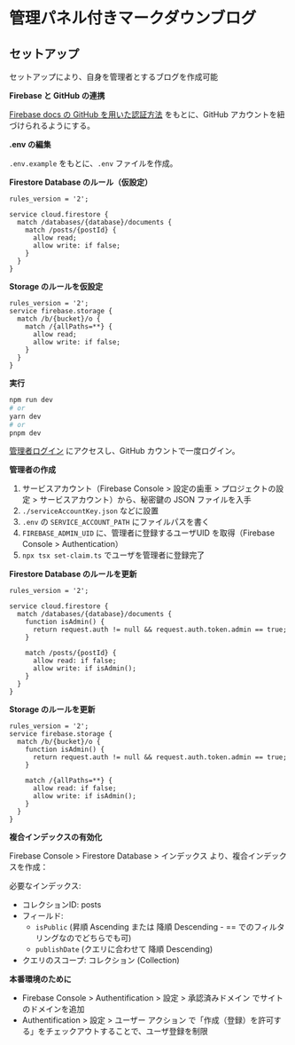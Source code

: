 # 管理パネル付きマークダウンブログ

## セットアップ

セットアップにより、自身を管理者とするブログを作成可能

**Firebase と GitHub の連携**

[Firebase docs の GitHub を用いた認証方法](https://firebase.google.com/docs/auth/web/github-auth?authuser=0&hl=ja) をもとに、GitHub アカウントを紐づけられるようにする。

**.env の編集**

`.env.example` をもとに、`.env` ファイルを作成。

**Firestore Database のルール（仮設定）**

```
rules_version = '2';

service cloud.firestore {
  match /databases/{database}/documents {
    match /posts/{postId} {
      allow read;
      allow write: if false;
    }
  }
}
```

**Storage のルールを仮設定**

```
rules_version = '2';
service firebase.storage {
  match /b/{bucket}/o {
    match /{allPaths=**} {
      allow read;
      allow write: if false;
    }
  }
}
```

**実行**

```bash
npm run dev
# or 
yarn dev
# or
pnpm dev
```

[管理者ログイン](localhost:3000/admin) にアクセスし、GitHub カウントで一度ログイン。

**管理者の作成**

1. サービスアカウント（Firebase Console > 設定の歯車 > プロジェクトの設定 > サービスアカウント）から、秘密鍵の JSON ファイルを入手
1. `./serviceAccountKey.json` などに設置
1. `.env` の `SERVICE_ACCOUNT_PATH` にファイルパスを書く
1. `FIREBASE_ADMIN_UID` に、管理者に登録するユーザUID を取得（Firebase Console > Authentication）
1. `npx tsx set-claim.ts` でユーザを管理者に登録完了

**Firestore Database のルールを更新**

```
rules_version = '2';

service cloud.firestore {
  match /databases/{database}/documents {
    function isAdmin() {
      return request.auth != null && request.auth.token.admin == true;
    }

    match /posts/{postId} {
      allow read: if false;
      allow write: if isAdmin();
    }
  }
}
```

**Storage のルールを更新**

```
rules_version = '2';
service firebase.storage {
  match /b/{bucket}/o {
    function isAdmin() {
      return request.auth != null && request.auth.token.admin == true;
    }

    match /{allPaths=**} {
      allow read: if false;
      allow write: if isAdmin();
    }
  }
}
```

**複合インデックスの有効化**

Firebase Console > Firestore Database > インデックス より、複合インデックスを作成：

必要なインデックス:

- コレクションID: posts
- フィールド:
  - `isPublic` (昇順 Ascending または 降順 Descending - == でのフィルタリングなのでどちらでも可)
  - `publishDate` (クエリに合わせて 降順 Descending)
- クエリのスコープ: コレクション (Collection)

**本番環境のために**

- Firebase Console > Authentification > 設定 > 承認済みドメイン でサイトのドメインを追加
- Authentification > 設定 > ユーザー アクション で「作成（登録）を許可する」をチェックアウトすることで、ユーザ登録を制限